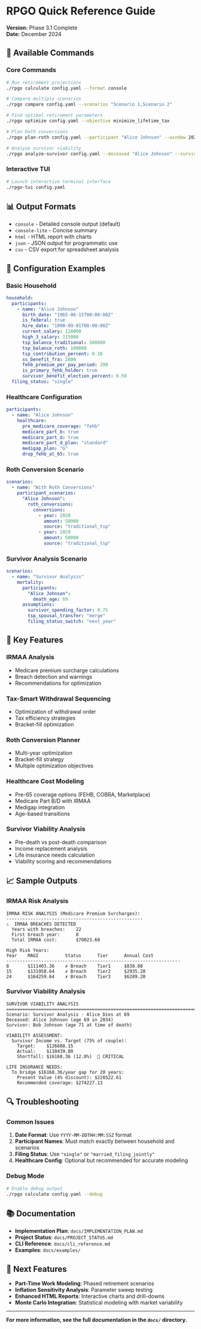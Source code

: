 # RPGO Quick Reference Guide

**Version:** Phase 3.1 Complete  
**Date:** December 2024

## 🚀 **Available Commands**

### **Core Commands**
```bash
# Run retirement projections
./rpgo calculate config.yaml --format console

# Compare multiple scenarios
./rpgo compare config.yaml --scenarios "Scenario 1,Scenario 2"

# Find optimal retirement parameters
./rpgo optimize config.yaml --objective minimize_lifetime_tax

# Plan Roth conversions
./rpgo plan-roth config.yaml --participant "Alice Johnson" --window 2028-2032

# Analyze survivor viability
./rpgo analyze-survivor config.yaml --deceased "Alice Johnson" --survivor-spending-factor 0.75
```

### **Interactive TUI**
```bash
# Launch interactive terminal interface
./rpgo-tui config.yaml
```

## 📊 **Output Formats**

- `console` - Detailed console output (default)
- `console-lite` - Concise summary
- `html` - HTML report with charts
- `json` - JSON output for programmatic use
- `csv` - CSV export for spreadsheet analysis

## 🔧 **Configuration Examples**

### **Basic Household**
```yaml
household:
  participants:
    - name: "Alice Johnson"
      birth_date: "1965-06-15T00:00:00Z"
      is_federal: true
      hire_date: "1990-09-01T00:00:00Z"
      current_salary: 120000
      high_3_salary: 115000
      tsp_balance_traditional: 500000
      tsp_balance_roth: 100000
      tsp_contribution_percent: 0.10
      ss_benefit_fra: 2800
      fehb_premium_per_pay_period: 200
      is_primary_fehb_holder: true
      survivor_benefit_election_percent: 0.50
  filing_status: "single"
```

### **Healthcare Configuration**
```yaml
participants:
  - name: "Alice Johnson"
    healthcare:
      pre_medicare_coverage: "fehb"
      medicare_part_b: true
      medicare_part_d: true
      medicare_part_d_plan: "standard"
      medigap_plan: "G"
      drop_fehb_at_65: true
```

### **Roth Conversion Scenario**
```yaml
scenarios:
  - name: "With Roth Conversions"
    participant_scenarios:
      "Alice Johnson":
        roth_conversions:
          conversions:
            - year: 2028
              amount: 50000
              source: "traditional_tsp"
            - year: 2029
              amount: 50000
              source: "traditional_tsp"
```

### **Survivor Analysis Scenario**
```yaml
scenarios:
  - name: "Survivor Analysis"
    mortality:
      participants:
        "Alice Johnson":
          death_age: 69
      assumptions:
        survivor_spending_factor: 0.75
        tsp_spousal_transfer: "merge"
        filing_status_switch: "next_year"
```

## 🎯 **Key Features**

### **IRMAA Analysis**
- Medicare premium surcharge calculations
- Breach detection and warnings
- Recommendations for optimization

### **Tax-Smart Withdrawal Sequencing**
- Optimization of withdrawal order
- Tax efficiency strategies
- Bracket-fill optimization

### **Roth Conversion Planner**
- Multi-year optimization
- Bracket-fill strategy
- Multiple optimization objectives

### **Healthcare Cost Modeling**
- Pre-65 coverage options (FEHB, COBRA, Marketplace)
- Medicare Part B/D with IRMAA
- Medigap integration
- Age-based transitions

### **Survivor Viability Analysis**
- Pre-death vs post-death comparison
- Income replacement analysis
- Life insurance needs calculation
- Viability scoring and recommendations

## 📈 **Sample Outputs**

### **IRMAA Risk Analysis**
```
IRMAA RISK ANALYSIS (Medicare Premium Surcharges):
---------------------------------------------------
⚠️  IRMAA BREACHES DETECTED
  Years with breaches:    22
  First breach year:      8
  Total IRMAA cost:       $70023.60

High Risk Years:
Year    MAGI          Status      Tier      Annual Cost
-----------------------------------------------------------------
8       $111403.36    ✗ Breach    Tier1     $838.80
15      $131958.64    ✗ Breach    Tier2     $2935.20
24      $164259.64    ✗ Breach    Tier3     $6289.20
```

### **Survivor Viability Analysis**
```
SURVIVOR VIABILITY ANALYSIS
================================================================================
Scenario: Survivor Analysis - Alice Dies at 69
Deceased: Alice Johnson (age 69 in 2034)
Survivor: Bob Johnson (age 71 at time of death)

VIABILITY ASSESSMENT:
  Survivor Income vs. Target (75% of couple):
    Target:    $126608.15
    Actual:    $110439.80
    Shortfall: $16168.36 (12.8%)  🔴 CRITICAL

LIFE INSURANCE NEEDS:
  To bridge $16168.36/year gap for 20 years:
    Present Value (4% discount): $228522.61
    Recommended coverage: $274227.13
```

## 🔍 **Troubleshooting**

### **Common Issues**
1. **Date Format**: Use `YYYY-MM-DDTHH:MM:SSZ` format
2. **Participant Names**: Must match exactly between household and scenarios
3. **Filing Status**: Use `"single"` or `"married_filing_jointly"`
4. **Healthcare Config**: Optional but recommended for accurate modeling

### **Debug Mode**
```bash
# Enable debug output
./rpgo calculate config.yaml --debug
```

## 📚 **Documentation**

- **Implementation Plan**: `docs/IMPLEMENTATION_PLAN.md`
- **Project Status**: `docs/PROJECT_STATUS.md`
- **CLI Reference**: `docs/cli_reference.md`
- **Examples**: `docs/examples/`

## 🎯 **Next Features**

- **Part-Time Work Modeling**: Phased retirement scenarios
- **Inflation Sensitivity Analysis**: Parameter sweep testing
- **Enhanced HTML Reports**: Interactive charts and drill-downs
- **Monte Carlo Integration**: Statistical modeling with market variability

---

**For more information, see the full documentation in the `docs/` directory.**
